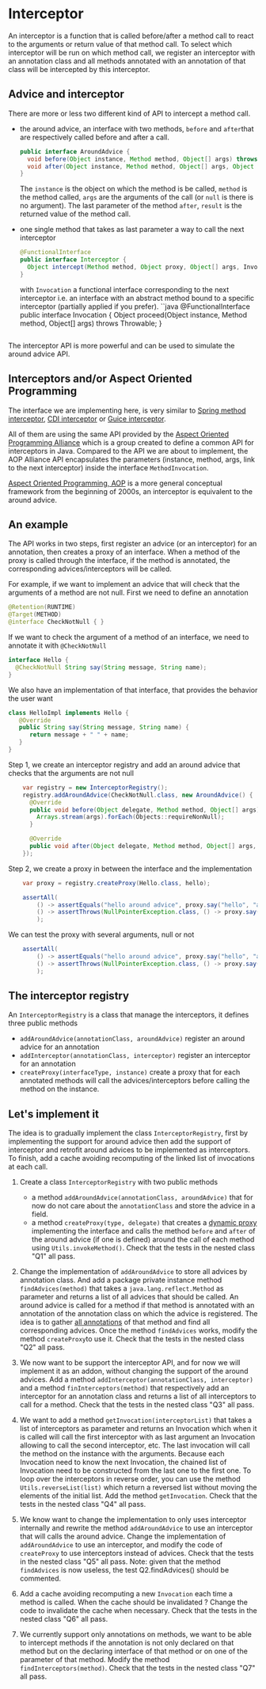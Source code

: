 # Interceptor

An interceptor is a function that is called before/after a method call to react to the arguments or return value
of that method call. To select which interceptor will be run on which method call, we register
an interceptor with an annotation class and all methods annotated with an annotation of that class will be
intercepted by this interceptor.

## Advice and interceptor

There are more or less two different kind of API to intercept a method call.
- the around advice, an interface with two methods, `before` and `after`that are respectively called
  before and after a call.
  ```java
  public interface AroundAdvice {
    void before(Object instance, Method method, Object[] args) throws Throwable;
    void after(Object instance, Method method, Object[] args, Object result) throws Throwable;
  }
  ```
  The `instance` is the object on which the method is be called, `method` is the method called,
  `args` are the arguments of the call (or `null` is there is no argument).
  The last parameter of the method `after`, `result` is the returned value of the method call.

- one single method that takes as last parameter a way to call the next interceptor
  ```java
  @FunctionalInterface
  public interface Interceptor {
    Object intercept(Method method, Object proxy, Object[] args, Invocation invocation) throws Throwable;
  }
  ```
  with `Invocation` a functional interface corresponding to the next interceptor i.e. an interface
  with an abstract method bound to a specific interceptor (partially applied if you prefer).
  ``java
  @FunctionalInterface
  public interface Invocation {
    Object proceed(Object instance, Method method, Object[] args) throws Throwable;
  }
  ```

The interceptor API is more powerful and can be used to simulate the around advice API.


## Interceptors and/or Aspect Oriented Programming

The interface we are implementing here, is very similar to
[Spring method interceptor](https://docs.spring.io/spring-framework/docs/current/javadoc-api/org/aopalliance/intercept/MethodInterceptor.html),
[CDI interceptor](https://docs.oracle.com/javaee/6/tutorial/doc/gkhjx.html) or
[Guice interceptor](https://www.baeldung.com/guice).

All of them are using the same API provided by the
[Aspect Oriented Programming Alliance](http://aopalliance.sourceforge.net/)
which is a group created to define a common API for interceptors in Java.
Compared to the API we are about to implement, the AOP Alliance API encapsulates the parameters
(instance, method, args, link to the next interceptor) inside the interface `MethodInvocation`.

[Aspect Oriented Programming, AOP](https://en.wikipedia.org/wiki/Aspect-oriented_programming) is a more general
conceptual framework from the beginning of 2000s, an interceptor is equivalent to the around advice.


## An example

The API works in two steps, first register an advice (or an interceptor) for an annotation,
then creates a proxy of an interface. When a method of the proxy is called through the interface,
if the method is annotated, the corresponding advices/interceptors will be called. 

For example, if we want to implement an advice that will check that the arguments of a method are not null.
First we need to define an annotation

```java
@Retention(RUNTIME)
@Target(METHOD)
@interface CheckNotNull { }
```

If we want to check the argument of a method of an interface, we need to annotate it with `@CheckNotNull`
```java
interface Hello {
  @CheckNotNull String say(String message, String name);
}
```

We also have an implementation of that interface, that provides the behavior the user want
```java
class HelloImpl implements Hello {
   @Override
   public String say(String message, String name) {
      return message + " " + name;
   }
}
```

Step 1, we create an interceptor registry and add an around advice that checks that the arguments are not null
```java
    var registry = new InterceptorRegistry();
    registry.addAroundAdvice(CheckNotNull.class, new AroundAdvice() {
      @Override
      public void before(Object delegate, Method method, Object[] args) {
        Arrays.stream(args).forEach(Objects::requireNonNull);
      }

      @Override
      public void after(Object delegate, Method method, Object[] args, Object result) {}
    });
```

Step 2, we create a proxy in between the interface and the implementation 
```java
    var proxy = registry.createProxy(Hello.class, hello);

    assertAll(
        () -> assertEquals("hello around advice", proxy.say("hello", "around advice")),
        () -> assertThrows(NullPointerException.class, () -> proxy.say("hello", null))
        );
```

We can test the proxy with several arguments, null or not
```java
    assertAll(
        () -> assertEquals("hello around advice", proxy.say("hello", "around advice")),
        () -> assertThrows(NullPointerException.class, () -> proxy.say("hello", null))
        );
```


## The interceptor registry

An `InterceptorRegistry` is a class that manage the interceptors, it defines three public methods
- `addAroundAdvice(annotationClass, aroundAdvice)` register an around advice for an annotation
- `addInterceptor(annotationClass, interceptor)` register an interceptor for an annotation
- `createProxy(interfaceType, instance)` create a proxy that for each annotated methods will call
   the advices/interceptors before calling the method on the instance.



## Let's implement it

The idea is to gradually implement the class `InterceptorRegistry`, first by implementing the support
for around advice then add the support of interceptor and retrofit around advices to be implemented
as interceptors. To finish, add a cache avoiding recomputing of the linked list of invocations
at each call.


1. Create a class `InterceptorRegistry` with two public methods
   - a method `addAroundAdvice(annotationClass, aroundAdvice)` that for now do not care about the
   `annotationClass` and store the advice in a field.
   - a method `createProxy(type, delegate)` that creates a [dynamic proxy](../COMPANION.md#dynamic-proxy)
     implementing the interface and calls the method `before` and `after` of the around advice
     (if one is defined) around the call of each method using `Utils.invokeMethod()`.
   Check that the tests in the nested class "Q1" all pass.
   

2. Change the implementation of `addAroundAdvice` to store all advices by annotation class.
   And add a package private instance method `findAdvices(method)` that takes a `java.lang.reflect.Method` as
   parameter and returns a list of all advices that should be called.
   An around advice is called for a method if that method is annotated with an annotation of
   the annotation class on which the advice is registered.
   The idea is to gather [all annotations](../COMPANION.md#annotation) of that method
   and find all corresponding advices.
   Once the method `findAdvices` works, modify the method `createProxy`to use it.
   Check that the tests in the nested class "Q2" all pass.


3. We now want to be support the interceptor API, and for now we will implement it as an addon,
   without changing the support of the around advices.
   Add a method `addInterceptor(annotationClass, interceptor)` and a method
   `finInterceptors(method)` that respectively add an interceptor for an annotation class and
   returns a list of all interceptors to call for a method.
   Check that the tests in the nested class "Q3" all pass.


4. We want to add a method `getInvocation(interceptorList)` that takes a list of interceptors
   as parameter and returns an Invocation which when it is called will call the first interceptor
   with as last argument an Invocation allowing to call the second interceptor, etc.
   The last invocation will call the method on the instance with the arguments.
   Because each Invocation need to know the next Invocation, the chained list of Invocation
   need to be constructed from the last one to the first one.
   To loop over the interceptors in reverse order, you can use the method `Utils.reverseList(list)`
   which return a reversed list without moving the elements of the initial list.
   Add the method `getInvocation`.
   Check that the tests in the nested class "Q4" all pass.


5. We know want to change the implementation to only uses interceptor internally
   and rewrite the method `addAroundAdvice` to use an interceptor that will calls
   the around advice.
   Change the implementation of `addAroundAdvice` to use an interceptor, and modify the
   code of `createProxy` to use interceptors instead of advices.
   Check that the tests in the nested class "Q5" all pass.
   Note: given that the method `findAdvices` is now useless, the test Q2.findAdvices() should be commented.

   
6. Add a cache avoiding recomputing a new `Invocation` each time a method is called.
   When the cache should be invalidated ? Change the code to invalidate the cache when necessary.
   Check that the tests in the nested class "Q6" all pass.


7. We currently support only annotations on methods, we want to be able to intercept methods if the annotation
   is not only declared on that method but on the declaring interface of that method or on one of the parameter
   of that method.
   Modify the method `findInterceptors(method)`.
   Check that the tests in the nested class "Q7" all pass.

